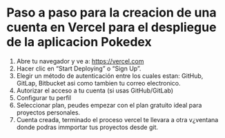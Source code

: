 # Paso a paso para la creacion de una cuenta en Vercel para el despliegue de la aplicacion Pokedex


1. Abre tu navegador y ve a: https://vercel.com
2. Hacer clic en “Start Deploying” o “Sign Up”.
3. Elegir un método de autenticación entre los cuales estan: GitHub, GitLap, Bitbucket asi como tambien tu correo electronico.
4. Autorizar el acceso a tu cuenta (si usas GitHub/GitLab)
5. Configurar tu perfil
6. Seleccionar plan, peudes empezar con el plan gratuito ideal para proyectos personales.
7. Cuenta creada, terminado el proceso vercel te llevara a otra v¿ventana donde podras immportar tus proyectos desde git.

   
  




